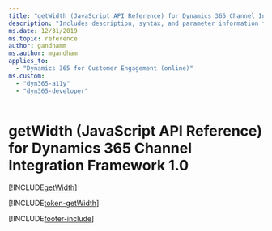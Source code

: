 ```yaml
---
title: "getWidth (JavaScript API Reference) for Dynamics 365 Channel Integration Framework 1.0 | MicrosoftDocs"
description: "Includes description, syntax, and parameter information for the getWidth method in JavaScript API Reference for Channel Integration Framework 1.0. "
ms.date: 12/31/2019
ms.topic: reference
author: gandhamm
ms.author: mgandham
applies_to: 
  - "Dynamics 365 for Customer Engagement (online)"
ms.custom: 
  - "dyn365-a11y"
  - "dyn365-developer"
---
```


# getWidth (JavaScript API Reference) for Dynamics 365 Channel Integration Framework 1.0

[!INCLUDE[getWidth](Includes/getWidth-description.md)]

[!INCLUDE[token-getWidth](../../../../shared/token-getWidth.md)]


[!INCLUDE[footer-include](../../../../../includes/footer-banner.md)]
